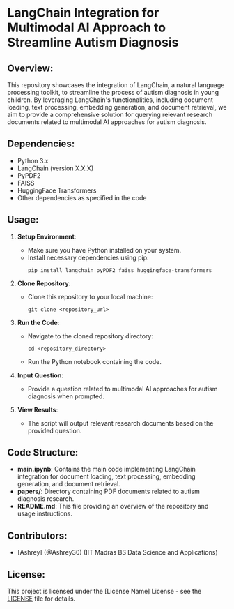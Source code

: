 # LangChain Integration for Multimodal AI Approach to Streamline Autism Diagnosis

## Overview:
This repository showcases the integration of LangChain, a natural language processing toolkit, to streamline the process of autism diagnosis in young children. By leveraging LangChain's functionalities, including document loading, text processing, embedding generation, and document retrieval, we aim to provide a comprehensive solution for querying relevant research documents related to multimodal AI approaches for autism diagnosis.

## Dependencies:
- Python 3.x
- LangChain (version X.X.X)
- PyPDF2
- FAISS
- HuggingFace Transformers
- Other dependencies as specified in the code

## Usage:
1. **Setup Environment**:
   - Make sure you have Python installed on your system.
   - Install necessary dependencies using pip:
     ```
     pip install langchain pyPDF2 faiss huggingface-transformers
     ```

2. **Clone Repository**:
   - Clone this repository to your local machine:
     ```
     git clone <repository_url>
     ```

3. **Run the Code**:
   - Navigate to the cloned repository directory:
     ```
     cd <repository_directory>
     ```
   - Run the Python notebook containing the code.

4. **Input Question**:
   - Provide a question related to multimodal AI approaches for autism diagnosis when prompted.

5. **View Results**:
   - The script will output relevant research documents based on the provided question.

## Code Structure:
- **main.ipynb**: Contains the main code implementing LangChain integration for document loading, text processing, embedding generation, and document retrieval.
- **papers/**: Directory containing PDF documents related to autism diagnosis research.
- **README.md**: This file providing an overview of the repository and usage instructions.

## Contributors:
- [Ashrey] (@Ashrey30) (IIT Madras BS Data Science and Applications)

## License:
This project is licensed under the [License Name] License - see the [LICENSE](LICENSE) file for details.
